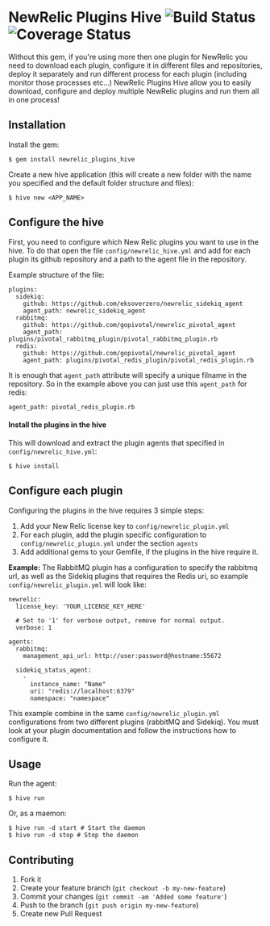 # NewRelic Plugins Hive ![Build Status](https://api.travis-ci.org/elad-maimon/newrelic_plugins_hive.png?branch=master,develop) ![Coverage Status](https://s3.amazonaws.com/assets.coveralls.io/badges/coveralls_unknown.png)

Without this gem, if you're using more then one plugin for NewRelic you need to download each plugin, configure it in different files and repositories, deploy it separately and run different process for each plugin (including monitor those processes etc...)
NewRelic Plugins Hive allow you to easily download, configure and deploy multiple NewRelic plugins and run them all in one process!

## Installation

Install the gem:

    $ gem install newrelic_plugins_hive
    
Create a new hive application (this will create a new folder with the name you specified and the default folder structure and files):

	$ hive new <APP_NAME>
    
## Configure the hive

First, you need to configure which New Relic plugins you want to use in the hive.
To do that open the file `config/newrelic_hive.yml` and add for each plugin its github repository and a path to the agent file in the repository.

Example structure of the file:

	plugins:
	  sidekiq:
	    github: https://github.com/eksoverzero/newrelic_sidekiq_agent
	    agent_path: newrelic_sidekiq_agent
	  rabbitmq:
	    github: https://github.com/gopivotal/newrelic_pivotal_agent
	    agent_path: plugins/pivotal_rabbitmq_plugin/pivotal_rabbitmq_plugin.rb
	  redis:
	    github: https://github.com/gopivotal/newrelic_pivotal_agent
	    agent_path: plugins/pivotal_redis_plugin/pivotal_redis_plugin.rb

It is enough that `agent_path` attribute will specify a unique filname in the repository. So in the example above you can just use this `agent_path` for redis:

	agent_path: pivotal_redis_plugin.rb

#### Install the plugins in the hive

This will download and extract the plugin agents that specified in `config/newrelic_hive.yml`:

	$ hive install
	
## Configure each plugin

Configuring the plugins in the hive requires 3 simple steps:

1. Add your New Relic license key to `config/newrelic_plugin.yml`
2. For each plugin, add the plugin specific configuration to `config/newrelic_plugin.yml` under the section `agents`
3. Add additional gems to your Gemfile, if the plugins in the hive require it.

__Example:__ The RabbitMQ plugin has a configuration to specify the rabbitmq url, as well as the Sidekiq plugins that requires the Redis uri, so example `config/newrelic_plugin.yml` will look like:

	newrelic:
	  license_key: 'YOUR_LICENSE_KEY_HERE'
	
	  # Set to '1' for verbose output, remove for normal output.
	  verbose: 1
	
	agents:
	  rabbitmq:
	    management_api_url: http://user:password@hostname:55672
	
	  sidekiq_status_agent:
	    -
	      instance_name: "Name"
	      uri: "redis://localhost:6379"
	      namespace: "namespace"

This example combine in the same `config/newrelic_plugin.yml` configurations from two different plugins (rabbitMQ and Sidekiq).
You must look at your plugin documentation and follow the instructions how to configure it.

## Usage

Run the agent:

	$ hive run
	
Or, as a maemon:

	$ hive run -d start # Start the daemon
	$ hive run -d stop # Stop the daemon
	
## Contributing

1. Fork it
2. Create your feature branch (`git checkout -b my-new-feature`)
3. Commit your changes (`git commit -am 'Added some feature'`)
4. Push to the branch (`git push origin my-new-feature`)
5. Create new Pull Request
